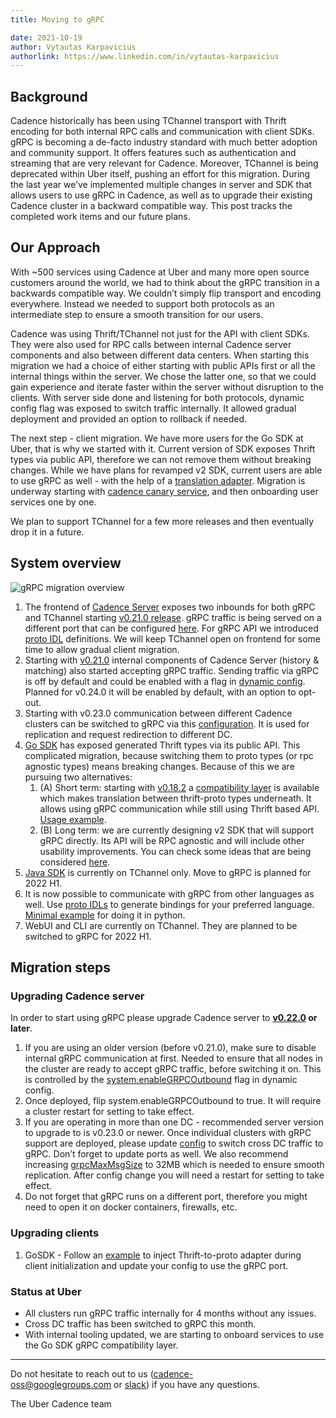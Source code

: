 ```yaml
---
title: Moving to gRPC

date: 2021-10-19
author: Vytautas Karpavicius
authorlink: https://www.linkedin.com/in/vytautas-karpavicius
---
```


## Background
Cadence historically has been using TChannel transport with Thrift encoding for both internal RPC calls and communication with client SDKs. gRPC is becoming a de-facto industry standard with much better adoption and community support. It offers features such as authentication and streaming that are very relevant for Cadence. Moreover, TChannel is being deprecated within Uber itself, pushing an effort for this migration. During the last year we’ve implemented multiple changes in server and SDK that allows users to use gRPC in Cadence, as well as to upgrade their existing Cadence cluster in a backward compatible way. This post tracks the completed work items and our future plans.

## Our Approach
With ~500 services using Cadence at Uber and many more open source customers around the world, we had to think about the gRPC transition in a backwards compatible way. We couldn’t simply flip transport and encoding everywhere. Instead we needed to support both protocols as an intermediate step to ensure a smooth transition for our users.

Cadence was using Thrift/TChannel not just for the API with client SDKs. They were also used for RPC calls between internal Cadence server components and also between different data centers. When starting this migration we had a choice of either starting with public APIs first or all the internal things within the server. We chose the latter one, so that we could gain experience and iterate faster within the server without disruption to the clients. With server side done and listening for both protocols, dynamic config flag was exposed to switch traffic internally. It allowed gradual deployment and provided an option to rollback if needed.

The next step - client migration. We have more users for the Go SDK at Uber, that is why we started with it. Current version of SDK exposes Thrift types via public API, therefore we can not remove them without breaking changes. While we have plans for revamped v2 SDK, current users are able to use gRPC as well - with the help of a [translation adapter](https://github.com/uber-go/cadence-client/blob/v0.18.2/compatibility/thrift2proto.go). Migration is underway starting with [cadence canary service](https://github.com/uber/cadence/tree/master/canary), and then onboarding user services one by one.

We plan to support TChannel for a few more releases and then eventually drop it in a future.

## System overview
![gRPC migration overview](/img/grpc-migration.svg)

1. The frontend of [Cadence Server](https://github.com/uber/cadence) exposes two inbounds for both gRPC and TChannel starting [v0.21.0 release](https://github.com/uber/cadence/releases/tag/v0.21.0). gRPC traffic is being served on a different port that can be configured [here](https://github.com/uber/cadence/blob/v0.21.0/config/development.yaml#L25). For gRPC API we introduced [proto IDL](https://github.com/uber/cadence-idl/tree/master/proto/uber/cadence/api/v1) definitions. We will keep TChannel open on frontend for some time to allow gradual client migration.
2. Starting with [v0.21.0](https://github.com/uber/cadence/releases/tag/v0.21.0) internal components of Cadence Server (history & matching) also started accepting gRPC traffic. Sending traffic via gRPC is off by default and could be enabled with a flag in [dynamic config](https://github.com/uber/cadence/blob/v0.21.0/config/dynamicconfig/development.yaml#L10). Planned for v0.24.0 it will be enabled by default, with an option to opt-out.
3. Starting with v0.23.0 communication between different Cadence clusters can be switched to gRPC via this [configuration](https://github.com/uber/cadence/blob/0.23.x/config/development_active.yaml#L82). It is used for replication and request redirection to different DC.
4. [Go SDK](https://github.com/uber-go/cadence-client) has exposed generated Thrift types via its public API. This complicated migration, because switching them to proto types (or rpc agnostic types) means breaking changes. Because of this we are pursuing two alternatives:
    1. (A) Short term: starting with [v0.18.2](https://github.com/uber-go/cadence-client/releases/tag/v0.18.2) a [compatibility layer](https://github.com/uber-go/cadence-client/blob/v0.18.2/compatibility/thrift2proto.go) is available which makes translation between thrift-proto types underneath. It allows using gRPC communication while still using Thrift based API. [Usage example](https://github.com/uber-common/cadence-samples/pull/52).
    2. (B) Long term: we are currently designing v2 SDK that will support gRPC directly. Its API will be RPC agnostic and will include other usability improvements. You can check some ideas that are being considered [here](https://github.com/uber-go/cadence-client/issues/1133).
5. [Java SDK](https://github.com/uber/cadence-java-client) is currently on TChannel only. Move to gRPC is planned for 2022 H1.
6. It is now possible to communicate with gRPC from other languages as well. Use [proto IDLs](https://github.com/uber/cadence-idl/tree/master/proto/uber/cadence/api/v1) to generate bindings for your preferred language. [Minimal example](https://github.com/vytautas-karpavicius/cadence-python) for doing it in python.
7. WebUI and CLI are currently on TChannel. They are planned to be switched to gRPC for 2022 H1.

## Migration steps
### Upgrading Cadence server
In order to start using gRPC please upgrade Cadence server to **[v0.22.0](https://github.com/uber/cadence/releases/tag/v0.22.0) or later**.
1. If you are using an older version (before v0.21.0), make sure to disable internal gRPC communication at first. Needed to ensure that all nodes in the cluster are ready to accept gRPC traffic, before switching it on. This is controlled by the [system.enableGRPCOutbound](https://github.com/uber/cadence/blob/v0.21.0/config/dynamicconfig/development.yaml#L10) flag in dynamic config.
2. Once deployed, flip system.enableGRPCOutbound to true. It will require a cluster restart for setting to take effect.
3. If you are operating in more than one DC - recommended server version to upgrade to is v0.23.0 or newer. Once individual clusters with gRPC support are deployed, please update [config](https://github.com/uber/cadence/blob/0.23.x/config/development_active.yaml#L82) to switch cross DC traffic to gRPC. Don’t forget to update ports as well. We also recommend increasing [grpcMaxMsgSize](https://github.com/uber/cadence/blob/0.23.x/config/development.yaml#L29) to 32MB which is needed to ensure smooth replication. After config change you will need a restart for setting to take effect.
4. Do not forget that gRPC runs on a different port, therefore you might need to open it on docker containers, firewalls, etc.

### Upgrading clients
1. GoSDK - Follow an [example](https://github.com/uber-common/cadence-samples/pull/52) to inject Thrift-to-proto adapter during client initialization and update your config to use the gRPC port.

### Status at Uber
* All clusters run gRPC traffic internally for 4 months without any issues.
* Cross DC traffic has been switched to gRPC this month.
* With internal tooling updated, we are starting to onboard services to use the Go SDK gRPC compatibility layer.

---
Do not hesitate to reach out to us ([cadence-oss@googlegroups.com](mailto:cadence-oss@googlegroups.com) or [slack](http://t.uber.com/cadence-slack)) if you have any questions.

The Uber Cadence team
